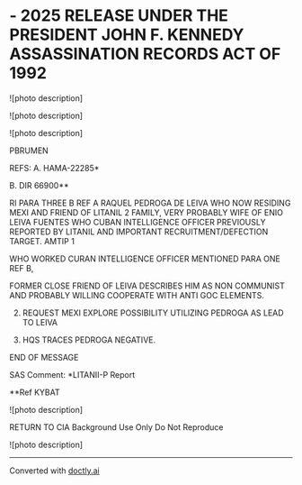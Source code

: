 # - 2025 RELEASE UNDER THE PRESIDENT JOHN F. KENNEDY ASSASSINATION RECORDS ACT OF 1992

![photo description]

![photo description]

![photo description]

PBRUMEN

REFS: A. HAMA-22285*

B. DIR 66900**

RI PARA THREE B REF A RAQUEL PEDROGA DE LEIVA WHO NOW RESIDING MEXI AND FRIEND OF LITANIL 2 FAMILY, VERY PROBABLY WIFE OF ENIO LEIVA FUENTES WHO CUBAN INTELLIGENCE OFFICER PREVIOUSLY REPORTED BY LITANIL AND IMPORTANT RECRUITMENT/DEFECTION TARGET. AMTIP 1

WHO WORKED CURAN INTELLIGENCE OFFICER MENTIONED PARA ONE REF B,

FORMER CLOSE FRIEND OF LEIVA DESCRIBES HIM AS NON COMMUNIST AND PROBABLY WILLING COOPERATE WITH ANTI GOC ELEMENTS.

2. REQUEST MEXI EXPLORE POSSIBILITY UTILIZING PEDROGA AS LEAD TO LEIVA

3. HQS TRACES PEDROGA NEGATIVE.

END OF MESSAGE

SAS Comment: *LITANII-P Report

**Ref KYBAT

![photo description]

RETURN TO CIA
Background Use Only
Do Not Reproduce

![photo description]


---
Converted with [doctly.ai](https://doctly.ai)